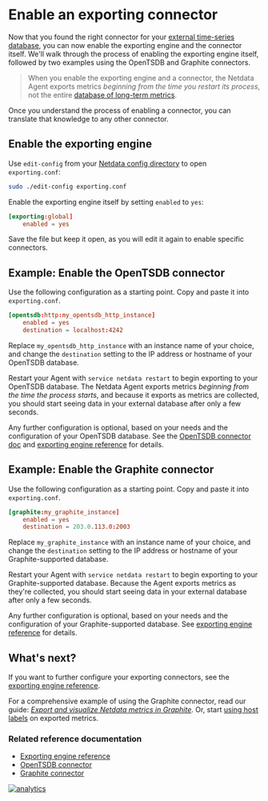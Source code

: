 <!--
title: "Enable an exporting connector"
description: "Learn how to enable and configure any connector using examples to start exporting metrics to external time-series databases in minutes."
custom_edit_url: https://github.com/netdata/netdata/edit/master/docs/export/enable-connector.md
-->

# Enable an exporting connector

Now that you found the right connector for your [external time-series
database](/docs/export/external-databases.md#supported-databases), you can now enable the exporting engine and the
connector itself. We'll walk through the process of enabling the exporting engine itself, followed by two examples using
the OpenTSDB and Graphite connectors.

> When you enable the exporting engine and a connector, the Netdata Agent exports metrics _beginning from the time you
> restart its process_, not the entire [database of long-term metrics](/docs/store/change-metrics-storage.md).

Once you understand the process of enabling a connector, you can translate that knowledge to any other connector.

## Enable the exporting engine

Use `edit-config` from your [Netdata config directory](/docs/configure/nodes.md#the-netdata-config-directory) to open
`exporting.conf`:

```bash
sudo ./edit-config exporting.conf
```

Enable the exporting engine itself by setting `enabled` to `yes`:

```conf
[exporting:global]
    enabled = yes
```

Save the file but keep it open, as you will edit it again to enable specific connectors.

## Example: Enable the OpenTSDB connector

Use the following configuration as a starting point. Copy and paste it into `exporting.conf`.

```conf
[opentsdb:http:my_opentsdb_http_instance]
    enabled = yes
    destination = localhost:4242
```

Replace `my_opentsdb_http_instance` with an instance name of your choice, and change the `destination` setting to the IP
address or hostname of your OpenTSDB database.

Restart your Agent with `service netdata restart` to begin exporting to your OpenTSDB database. The Netdata Agent
exports metrics _beginning from the time the process starts_, and because it exports as metrics are collected, you
should start seeing data in your external database after only a few seconds.

Any further configuration is optional, based on your needs and the configuration of your OpenTSDB database. See the
[OpenTSDB connector doc](/exporting/opentsdb/README.md) and [exporting engine
reference](/exporting/README.md#configuration) for details.

## Example: Enable the Graphite connector

Use the following configuration as a starting point. Copy and paste it into `exporting.conf`.

```conf
[graphite:my_graphite_instance]
    enabled = yes
    destination = 203.0.113.0:2003
```

Replace `my_graphite_instance` with an instance name of your choice, and change the `destination` setting to the IP
address or hostname of your Graphite-supported database.

Restart your Agent with `service netdata restart` to begin exporting to your Graphite-supported database. Because the
Agent exports metrics as they're collected, you should start seeing data in your external database after only a few
seconds.

Any further configuration is optional, based on your needs and the configuration of your Graphite-supported database.
See [exporting engine reference](/exporting/README.md#configuration) for details.

## What's next?

If you want to further configure your exporting connectors, see the [exporting engine
reference](/exporting/README.md#configuration).

For a comprehensive example of using the Graphite connector, read our guide: [_Export and visualize Netdata metrics in
Graphite_](/docs/guides/export/export-netdata-metrics-graphite.md). Or, start [using host
labels](/docs/guides/using-host-labels.md) on exported metrics.

### Related reference documentation

-   [Exporting engine reference](/exporting/README.md)
-   [OpenTSDB connector](/exporting/opentsdb/README.md)
-   [Graphite connector](/exporting/graphite/README.md)

[![analytics](https://www.google-analytics.com/collect?v=1&aip=1&t=pageview&_s=1&ds=github&dr=https%3A%2F%2Fgithub.com%2Fnetdata%2Fnetdata&dl=https%3A%2F%2Fmy-netdata.io%2Fgithub%2Fdocs%2Fexporting%2Fenable-connector&_u=MAC~&cid=5792dfd7-8dc4-476b-af31-da2fdb9f93d2&tid=UA-64295674-3)](<>)

